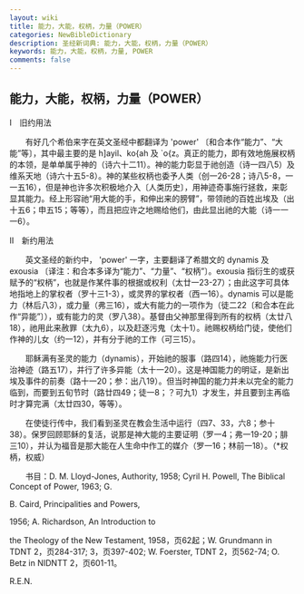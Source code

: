 ```yaml
---
layout: wiki
title: 能力，大能，权柄，力量（POWER）
categories: NewBibleDictionary
description: 圣经新词典: 能力，大能，权柄，力量（POWER）
keywords: 能力，大能，权柄，力量, POWER
comments: false
---
```


## 能力，大能，权柄，力量（POWER）

Ⅰ　旧约用法

　　有好几个希伯来字在英文圣经中都翻译为 'power' 〔和合本作“能力”、“大能”等〕，其中最主要的是 h]ayil、ko{ah 及 `o{z。真正的能力，即有效地施展权柄的本领，是单单属乎神的（诗六十二11）。神的能力彰显于祂创造（诗一四八5）及维系天地（诗六十五5-8）。神的某些权柄也委予人类（创一26-28；诗八5-8，一一五16），但是神也许多次积极地介入〔人类历史〕，用神迹奇事施行拯救，来彰显其能力。经上形容祂“用大能的手，和伸出来的膀臂”，带领祂的百姓出埃及（出十五6；申五15；等等），而且把应许之地赐给他们，由此显出祂的大能（诗一一一6）。

Ⅱ　新约用法

　　英文圣经的新约中， 'power' 一字，主要翻译了希腊文的 dynamis 及 exousia 〔译注：和合本多译为“能力”、“力量”、“权柄”〕。exousia 指衍生的或获赋予的“权柄”，也就是作某件事的根据或权利（太廿一23-27）；由此这字可具体地指地上的掌权者（罗十三1-3），或灵界的掌权者（西一16）。dynamis 可以是能力（林后八3），或力量（弗三16），或大有能力的一项作为（徒二22〔和合本在此作“异能”〕），或有能力的灵（罗八38）。基督由父神那里得到所有的权柄（太廿八18），祂用此来赦罪（太九6），以及赶逐污鬼（太十1）。祂赐权柄给门徒，使他们作神的儿女（约一12），并有分于祂的工作（可三15）。

　　耶稣满有圣灵的能力（dynamis），开始祂的服事（路四14），祂施能力行医治神迹（路五17），并行了许多异能（太十一20）。这是神国能力的明证，是新出埃及事件的前奏（路十一20；参：出八19）。但当时神国的能力并未以完全的能力临到，而要到五旬节时（路廿四49；徒一8；？可九1）才发生，并且要到主再临时才算完满（太廿四30，等等）。

　　在使徒行传中，我们看到圣灵在教会生活中运行（四7、33，六8；参十38）。保罗回顾耶稣的复活，说那是神大能的主要证明（罗一4；弗一19-20；腓三10），并认为福音是那大能在人生命中作工的媒介（罗一16；林前一18）。（*权柄，权威）

　　书目：D. M. Lloyd-Jones, Authority, 1958; Cyril H. Powell, The Biblical Concept of Power, 1963; G.

B. Caird, Principalities and Powers,

1956; A. Richardson, An Introduction to

the Theology of the New Testament, 1958，页62起；W. Grundmann in TDNT 2，页284-317; 3，页397-402; W. Foerster, TDNT 2，页562-74; O. Betz in NIDNTT 2，页601-11。

R.E.N.








